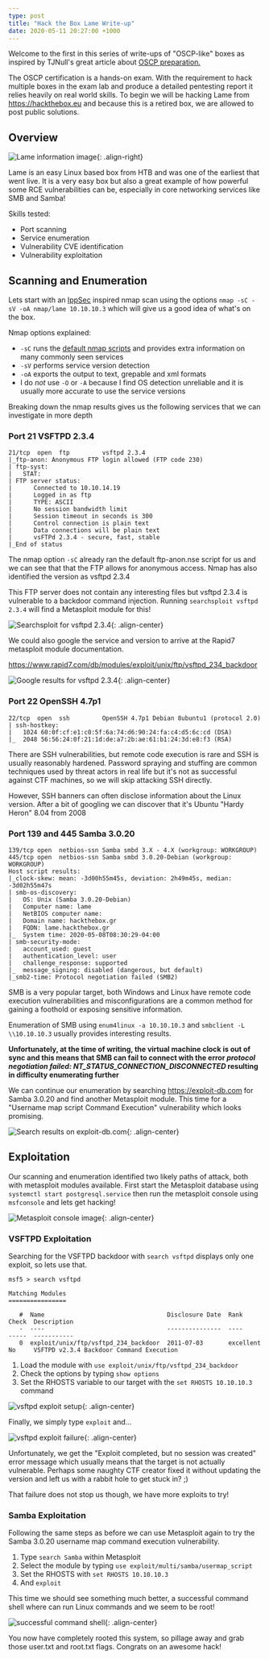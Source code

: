 ```yaml
---
type: post
title: "Hack the Box Lame Write-up"
date: 2020-05-11 20:27:00 +1000
---
```

Welcome to the first in this series of write-ups of "OSCP-like" boxes as inspired by TJNull's great article about [OSCP preparation.](https://www.netsecfocus.com/oscp/2019/03/29/The_Journey_to_Try_Harder-_TJNulls_Preparation_Guide_for_PWK_OSCP.html)

The OSCP certification is a hands-on exam. With the requirement to hack multiple boxes in the exam lab and produce a detailed pentesting report it relies heavily on real world skills. To begin we will be hacking Lame from <https://hackthebox.eu> and because this is a retired box, we are allowed to post public solutions.

## Overview

![Lame information image](/assets/img/htb-lame-info.png){: .align-right}

Lame is an easy Linux based box from HTB and was one of the earliest that went live. It is a very easy box but also a great example of how powerful some RCE vulnerabilities can be, especially in core networking services like SMB and Samba!

Skills tested:

- Port scanning
- Service enumeration
- Vulnerability CVE identification
- Vulnerability exploitation

## Scanning and Enumeration

Lets start with an [IppSec](https://www.youtube.com/channel/UCa6eh7gCkpPo5XXUDfygQQA) inspired nmap scan using the options `nmap -sC -sV -oA nmap/lame 10.10.10.3` which will give us a good idea of what's on the box.

Nmap options explained:

- `-sC` runs the [default nmap scripts](https://nmap.org/nsedoc/categories/default.html) and provides extra information on many commonly seen services
- `-sV` performs service version detection
- `-oA` exports the output to text, grepable and xml formats
- I do *not* use `-O` or `-A` because I find OS detection unreliable and it is usually more accurate to use the service versions

Breaking down the nmap results gives us the following services that we can investigate in more depth

### Port 21 VSFTPD 2.3.4

```text
21/tcp  open  ftp         vsftpd 2.3.4
|_ftp-anon: Anonymous FTP login allowed (FTP code 230)
| ftp-syst:
|   STAT:
| FTP server status:
|      Connected to 10.10.14.19
|      Logged in as ftp
|      TYPE: ASCII
|      No session bandwidth limit
|      Session timeout in seconds is 300
|      Control connection is plain text
|      Data connections will be plain text
|      vsFTPd 2.3.4 - secure, fast, stable
|_End of status
```

The nmap option `-sC` already ran the default ftp-anon.nse script for us and we can see that that the FTP allows for anonymous access. Nmap has also identified the version as vsftpd 2.3.4

This FTP server does not contain any interesting files but vsftpd 2.3.4 is vulnerable to a backdoor command injection. Running `searchsploit vsftpd 2.3.4` will find a Metasploit module for this!

![Searchsploit for vsftpd 2.3.4](/assets/img/searchsploit-vsftpd.png){: .align-center}

We could also google the service and version to arrive at the Rapid7 metasploit module documentation.

<https://www.rapid7.com/db/modules/exploit/unix/ftp/vsftpd_234_backdoor>

![Google results for vsftpd 2.3.4](/assets/img/vsftpd-google.png){: .align-center}

### Port 22 OpenSSH 4.7p1

```text
22/tcp  open  ssh         OpenSSH 4.7p1 Debian 8ubuntu1 (protocol 2.0)
| ssh-hostkey:
|   1024 60:0f:cf:e1:c0:5f:6a:74:d6:90:24:fa:c4:d5:6c:cd (DSA)
|_  2048 56:56:24:0f:21:1d:de:a7:2b:ae:61:b1:24:3d:e8:f3 (RSA)
```

There are SSH vulnerabilities, but remote code execution is rare and SSH is usually reasonably hardened. Password spraying and stuffing are common techniques used by threat actors in real life but it's not as successful against CTF machines, so we will skip attacking SSH directly.

However, SSH banners can often disclose information about the Linux version. After a bit of googling we can discover that it's Ubuntu "Hardy Heron" 8.04 from 2008

### Port 139 and 445 Samba 3.0.20

```text
139/tcp open  netbios-ssn Samba smbd 3.X - 4.X (workgroup: WORKGROUP)
445/tcp open  netbios-ssn Samba smbd 3.0.20-Debian (workgroup: WORKGROUP)
Host script results:
|_clock-skew: mean: -3d00h55m45s, deviation: 2h49m45s, median: -3d02h55m47s
| smb-os-discovery:
|   OS: Unix (Samba 3.0.20-Debian)
|   Computer name: lame
|   NetBIOS computer name:
|   Domain name: hackthebox.gr
|   FQDN: lame.hackthebox.gr
|_  System time: 2020-05-08T08:30:29-04:00
| smb-security-mode:
|   account_used: guest
|   authentication_level: user
|   challenge_response: supported
|_  message_signing: disabled (dangerous, but default)
|_smb2-time: Protocol negotiation failed (SMB2)
```

SMB is a very popular target, both Windows and Linux have remote code execution vulnerabilities and misconfigurations are a common method for gaining a foothold or exposing sensitive information.

Enumeration of SMB using `enum4linux -a 10.10.10.3` and `smbclient -L \\10.10.10.3` usually provides interesting results.

**Unfortunately, at the time of writing, the virtual machine clock is out of sync and this means that SMB can fail to connect with the error *protocol negotiation failed: NT_STATUS_CONNECTION_DISCONNECTED* resulting in difficulty enumerating further**

We can continue our enumeration by searching <https://exploit-db.com> for Samba 3.0.20 and find another Metasploit module. This time for a "Username map script Command Execution" vulnerability which looks promising.

![Search results on exploit-db.com](/assets/img/samba-exploit.png){: .align-center}

## Exploitation

Our scanning and enumeration identified two likely paths of attack, both with metasploit modules available. First start the Metasploit database using `systemctl start postgresql.service` then run the metasploit console using `msfconsole` and lets get hacking!

![Metasploit console image](/assets/img/metasploit-console.png){: .align-center}

### VSFTPD Exploitation

Searching for the VSFTPD backdoor with `search vsftpd` displays only one exploit, so lets use that.

```text
msf5 > search vsftpd

Matching Modules
================

   #  Name                                  Disclosure Date  Rank       Check  Description
   -  ----                                  ---------------  ----       -----  -----------
   0  exploit/unix/ftp/vsftpd_234_backdoor  2011-07-03       excellent  No     VSFTPD v2.3.4 Backdoor Command Execution
```

1. Load the module with `use exploit/unix/ftp/vsftpd_234_backdoor`
2. Check the options by typing `show options`
3. Set the RHOSTS variable to our target with the `set RHOSTS 10.10.10.3` command

![vsftpd exploit setup](/assets/img/vsftpd-msfconsole.png){: .align-center}

Finally, we simply type `exploit` and...

![vsftpd exploit failure](/assets/img/vsftpd-exploit-fail.png){: .align-center}

Unfortunately, we get the "Exploit completed, but no session was created" error message which usually means that the target is not actually vulnerable. Perhaps some naughty CTF creator fixed it without updating the version and left us with a rabbit hole to get stuck in? ;)

That failure does not stop us though, we have more exploits to try!

### Samba Exploitation

Following the same steps as before we can use Metasploit again to try the Samba 3.0.20 username map command execution vulnerability.

1. Type `search Samba` within Metasploit
2. Select the module by typing `use exploit/multi/samba/usermap_script`
3. Set the RHOSTS with `set RHOSTS 10.10.10.3`
4. And `exploit`

This time we should see something much better, a successful command shell where can run Linux commands and we seem to be root!

![successful command shell](/assets/img/samba-exploit-msfconsole.png){: .align-center}

You now have completely rooted this system, so pillage away and grab those user.txt and root.txt flags. Congrats on an awesome hack!
